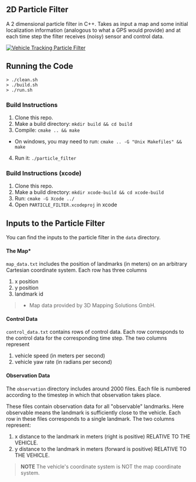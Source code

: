 ## 2D Particle Filter

A 2 dimensional particle filter in C++. Takes as input a map and some initial localization information (analogous to what a GPS would provide) and at each time step the filter receives (noisy) sensor and control data.

[![Vehicle Tracking Particle Filter](http://img.youtube.com/vi/SI6gERmsuZ4/0.jpg)](https://youtu.be/SI6gERmsuZ4 "Vehicle Tracking Particle Filter")

## Running the Code

```
> ./clean.sh
> ./build.sh
> ./run.sh
```

### Build Instructions

1. Clone this repo.
2. Make a build directory: `mkdir build && cd build`
3. Compile: `cmake .. && make`
* On windows, you may need to run: `cmake .. -G "Unix Makefiles" && make`
4. Run it: `./particle_filter`

### Build Instructions (xcode)

1. Clone this repo.
2. Make a build directory: `mkdir xcode-build && cd xcode-build`
3. Run: `cmake -G Xcode ../`
4. Open `PARTICLE_FILTER.xcodeproj` in xcode

## Inputs to the Particle Filter
You can find the inputs to the particle filter in the `data` directory.

#### The Map*
`map_data.txt` includes the position of landmarks (in meters) on an arbitrary Cartesian coordinate system. Each row has three columns
1. x position
2. y position
3. landmark id

> * Map data provided by 3D Mapping Solutions GmbH.


#### Control Data
`control_data.txt` contains rows of control data. Each row corresponds to the control data for the corresponding time step. The two columns represent
1. vehicle speed (in meters per second)
2. vehicle yaw rate (in radians per second)

#### Observation Data
The `observation` directory includes around 2000 files. Each file is numbered according to the timestep in which that observation takes place.

These files contain observation data for all "observable" landmarks. Here observable means the landmark is sufficiently close to the vehicle. Each row in these files corresponds to a single landmark. The two columns represent:
1. x distance to the landmark in meters (right is positive) RELATIVE TO THE VEHICLE.
2. y distance to the landmark in meters (forward is positive) RELATIVE TO THE VEHICLE.

> **NOTE**
> The vehicle's coordinate system is NOT the map coordinate system.
